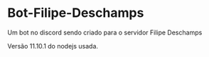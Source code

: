 # Bot-Filipe-Deschamps
Um bot no discord sendo criado para o servidor Filipe Deschamps

Versão 11.10.1 do nodejs usada.
